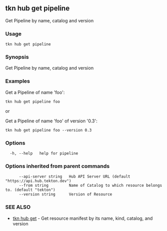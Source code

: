 ## tkn hub get pipeline

Get Pipeline by name, catalog and version

### Usage

```
tkn hub get pipeline
```

### Synopsis

Get Pipeline by name, catalog and version

### Examples


Get a Pipeline of name 'foo':

    tkn hub get pipeline foo

or

Get a Pipeline of name 'foo' of version '0.3':

    tkn hub get pipeline foo --version 0.3


### Options

```
  -h, --help   help for pipeline
```

### Options inherited from parent commands

```
      --api-server string   Hub API Server URL (default "https://api.hub.tekton.dev")
      --from string         Name of Catalog to which resource belongs to. (default "tekton")
      --version string      Version of Resource
```

### SEE ALSO

* [tkn hub get](tkn_hub_get.md)	 - Get resource manifest by its name, kind, catalog, and version

